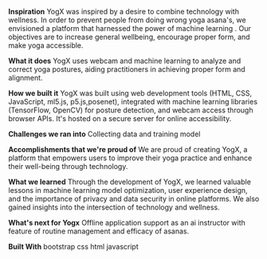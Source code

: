 **Inspiration**
YogX was inspired by a desire to combine technology with wellness. In order to prevent people from doing wrong yoga asana's, we envisioned a platform that harnessed the power of machine learning . Our objectives are to increase general wellbeing, encourage proper form, and make yoga accessible.

**What it does**
YogX uses webcam and machine learning to analyze and correct yoga postures, aiding practitioners in achieving proper form and alignment.

**How we built it**
YogX was built using web development tools (HTML, CSS, JavaScript, ml5.js, p5.js,posenet), integrated with machine learning libraries (TensorFlow, OpenCV) for posture detection, and webcam access through browser APIs. It's hosted on a secure server for online accessibility.

**Challenges we ran into**
Collecting data and training model

**Accomplishments that we're proud of**
We are proud of creating YogX, a platform that empowers users to improve their yoga practice and enhance their well-being through technology.

**What we learned**
Through the development of YogX, we learned valuable lessons in machine learning model optimization, user experience design, and the importance of privacy and data security in online platforms. We also gained insights into the intersection of technology and wellness.

**What's next for Yogx**
Offline application support as an ai instructor with feature of routine management and efficacy of asanas.

**Built With**
bootstrap
css
html
javascript
